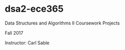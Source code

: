 # dsa2-ece365
Data Structures and Algorithms II Coursework Projects

Fall 2017

Instructor: Carl Sable 
